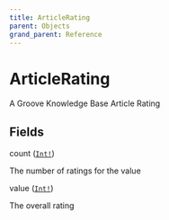 ```yaml
---
title: ArticleRating
parent: Objects
grand_parent: Reference
---
```


# ArticleRating

A Groove Knowledge Base Article Rating

## Fields

<div class="field-entry ">
  <span id="count" class="field-name anchored">count (<code><a href="/docs/reference/scalar/int">Int!</a></code>)</span>

  <div class="description-wrapper">
   <p>The number of ratings for the value</p>

  </div>
</div>

<div class="field-entry ">
  <span id="value" class="field-name anchored">value (<code><a href="/docs/reference/scalar/int">Int!</a></code>)</span>

  <div class="description-wrapper">
   <p>The overall rating</p>

  </div>
</div>

